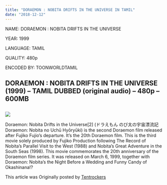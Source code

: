```yaml
---
title: "DORAEMON : NOBITA DRIFTS IN THE UNIVERSE IN TAMIL"
date: "2018-12-12"
---
```


NAME: DORAEMON : NOBITA DRIFTS IN THE UNIVERSE

YEAR: 1999

LANGUAGE: TAMIL 

QUALITY: 480p

ENCODED BY: TOONWORLDTAMIL

## DORAEMON : NOBITA DRIFTS IN THE UNIVERSE (1999) – TAMIL DUBBED (original audio) – 480p – 600MB

## 

[![](https://3.bp.blogspot.com/-yDWxmTjsf8k/W9SLcYftPLI/AAAAAAAAAT4/w5lxuMUq8907Ri8Zx3CqjQ77e5pja_NogCLcBGAs/s320/91hyKh4Y3YL._RI_.jpg)](https://3.bp.blogspot.com/-yDWxmTjsf8k/W9SLcYftPLI/AAAAAAAAAT4/w5lxuMUq8907Ri8Zx3CqjQ77e5pja_NogCLcBGAs/s1600/91hyKh4Y3YL._RI_.jpg)

Doraemon: Nobita Drifts in the Universe\[2\] (ドラえもん のび太の宇宙漂流記 Doraemon: Nobita no Uchū Hyōryūki) is the second Doraemon film released after Fujiko Fujio’s departure. It’s the 20th Doraemon film. This is the third movie solely produced by Fujiko Production following The Record of Nobita’s Parallel Visit to the West (1988) and Nobita’s Great Adventure in the South Seas (1998). This movie commemorates the 20th anniversary of the Doraemon film series. It was released on March 6, 1999, together with Doraemon: Nobita’s the Night Before a Wedding and Funny Candy of Okashinana!?

This article was Originally posted by [Tentrockers](https://tentrockers.blogspot.com/)
